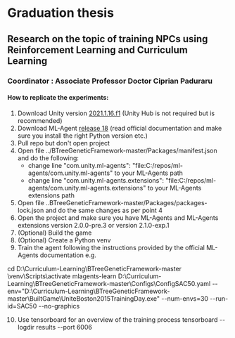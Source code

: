 # Graduation thesis

## Research on the topic of training NPCs using Reinforcement Learning and Curriculum Learning

### Coordinator : Associate Professor Doctor Ciprian Paduraru 

#### How to replicate the experiments:

1. Download Unity version [2021.1.16.f1](https://unity3d.com/unity/whats-new/2021.1.16) (Unity Hub is not required but is recommended)
2. Download ML-Agent [release 18](https://github.com/Unity-Technologies/ml-agents/releases/tag/release_18) (read official documentation and make sure you install the right Python version etc.)
3. Pull repo but don't open project
4. Open file ../BTreeGeneticFramework-master/Packages/manifest.json and do the following:
    * change line "com.unity.ml-agents": "file:C:/repos/ml-agents/com.unity.ml-agents" to your ML-Agents path
    * change line "com.unity.ml-agents.extensions": "file:C:/repos/ml-agents/com.unity.ml-agents.extensions" to your ML-Agents extensions path
5. Open file ..BTreeGeneticFramework-master/Packages/packages-lock.json and do the same changes as per point 4
6. Open the project and make sure you have ML-Agents and ML-Agents extensions version 2.0.0-pre.3 or version 2.1.0-exp.1
7. (Optional) Build the game
8. (Optional) Create a Python venv
9. Train the agent following the instructions provided by the official ML-Agents documentation e.g.

cd D:\Curriculum-Learning\BTreeGeneticFramework-master
\venv\Scripts\activate
mlagents-learn D:\Curriculum-Learning\BTreeGeneticFramework-master\Configs\ConfigSAC50.yaml --env="D:\Curriculum-Learning\BTreeGeneticFramework-master\BuiltGame\UniteBoston2015TrainingDay.exe" --num-envs=30 --run-id=SAC50 --no-graphics

10. Use tensorboard for an overview of the training process
tensorboard --logdir results --port 6006
